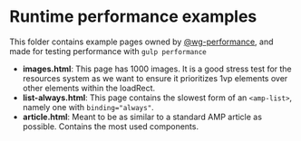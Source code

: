 # Runtime performance examples

This folder contains example pages owned by [@wg-performance](https://github.com/ampproject/wg-performance), and made for testing performance with `gulp performance`

-   **images.html**: This page has 1000 images. It is a good stress test for the resources system as we want to ensure it prioritizes 1vp elements over other elements within the loadRect.
-   **list-always.html**: This page contains the slowest form of an `<amp-list>`, namely one with `binding="always"`.
-   **article.html**: Meant to be as similar to a standard AMP article as possible. Contains the most used components.
